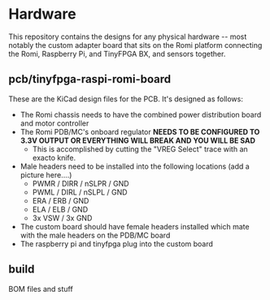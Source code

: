 # Hardware

This repository contains the designs for any physical hardware -- most notably the custom adapter board that sits on the Romi platform connecting the Romi, Raspberry Pi, and TinyFPGA BX, and sensors together.

## pcb/tinyfpga-raspi-romi-board
These are the KiCad design files for the PCB. It's designed as follows:

* The Romi chassis needs to have the combined power distribution board and motor controller
* The Romi PDB/MC's onboard regulator **NEEDS TO BE CONFIGURED TO 3.3V OUTPUT OR EVERYTHING WILL BREAK AND YOU WILL BE SAD**
  * This is accomplished by cutting the "VREG Select" trace with an exacto knife. 
* Male headers need to be installed into the following locations (add a picture here....)
  * PWMR / DIRR / nSLPR / GND
  * PWML / DIRL / nSLPL / GND
  * ERA / ERB / GND
  * ELA / ELB / GND
  * 3x VSW / 3x GND
* The custom board should have female headers installed which mate with the male headers on the PDB/MC board
* The raspberry pi and tinyfpga plug into the custom board

## build
BOM files and stuff
